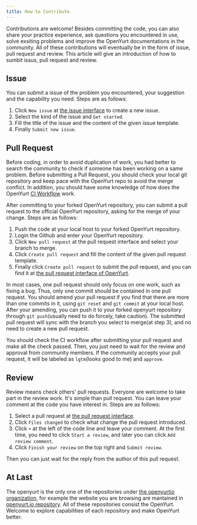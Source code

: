 ```yaml
---
title: How to Contribute
---
```


Contributions are welcome! Besides committing the code, you can also share your practice experience, ask questions you encountered in use, solve exsiting problems and improve the OpenYurt documentations in the community. All of these contributions will eventually be in the form of issue, pull request and review. This article will give an introduction of how to sumbit issus, pull request and review.

## Issue

You can submit a issue of the problem you encountered, your suggestion and the capability you need. Steps are as follows:

1. Click `New issue` at [the issue interface](https://github.com/openyurtio/openyurt/issue) to create a new issue.
2. Select the kind of the issue and `Get started`.
3. Fill the title of the issue and the content of the given issue template.
4. Finally `Submit new issue`.

## Pull Request

Before coding, in order to avoid duplication of work, you had better to search the community to check if someone has been working on a same problem. Before submitting a Pull Request, you should check your local git repository and keep pace with the OpenYurt repo to avoid the merge conflict. In addition, you should have some knowledge of how does the OpenYurt [CI Workflow](./ci-workflow.md) work.

After committing to your forked OpenYurt repository, you can submit a pull request to the official OpenYurt repository, asking for the merge of your change. Steps are as follows:

1. Push the code at your local host to your forked OpenYurt repository.
2. Login the Github and enter your OpenYurt repository.
3. Click `New pull request` at the pull request interface and select your branch to merge.
4. Click `Create pull request` and fill the content of the given pull request template.
5. Finally click `Create pull request` to submit the pull request, and you can find it at [the pull request interface of OpenYurt](https://github.com/openyurtio/openyurt/pulls).

In most cases, one pull request should only focus on one work, such as fixing a bug. Thus, only one commit should be contained in one pull request. You should amend your pull request if you find that there are more than one commits in it, using `git reset` and `git commit` at your local host. After your amending, you can push it to your forked openyurt repository through `git push`(usually need to do forcely, take caution). The submitted pull request will sync with the branch you select to merge(at step 3), and no need to create a new pull request.

You should check the CI workflow after submitting your pull request and make all the check passed. Then, you just need to wait for the review and approval from community members. If the community accepts your pull request, it will be labeled as `lgtm`(looks good to me) and `approve`.

## Review

Review means check others' pull requests. Everyone are welcome to take part in the review work. It's simple than pull request. You can leave your comment at the code you have interest in. Steps are as follows:

1. Select a pull request at [the pull request interface](https://github.com/openyurtio/openyurt/pulls).
2. Click `Files changed` to check what change the pull request introduced.
3. Click `+` at the left of the code line and leave your comment. At the first time, you need to click `Start a review`, and later you can click `Add review comment`.
4. Click `Finish your review` on the top right and `Submit review`.

Then you can just wait for the reply from the author of this pull request.

## At Last

The openyurt is the only one of the repositories under [the openyurtio organization](https://github.com/openyurtio), for example the website you are browsing are mantained in [openyurt.io repository](https://github.com/openyurtio/openyurt.io). All of these repositories consist the OpenYurt. Welcome to explore capabilities of each repository and make OpenYurt better.
